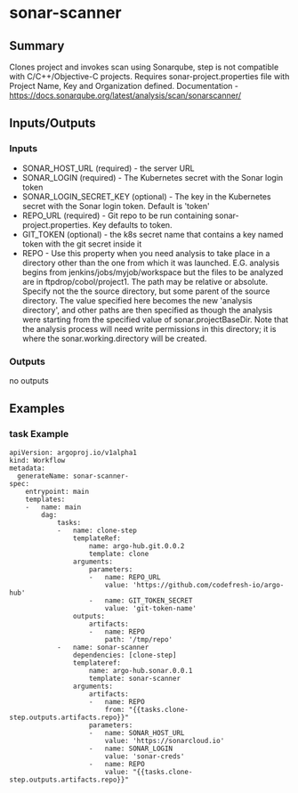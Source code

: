# sonar-scanner

## Summary
Clones project and invokes scan using Sonarqube, step is not compatible with C/C++/Objective-C projects. Requires sonar-project.properties file with Project Name, Key and Organization defined. Documentation - https://docs.sonarqube.org/latest/analysis/scan/sonarscanner/

## Inputs/Outputs

### Inputs
* SONAR_HOST_URL (required) - the server URL
* SONAR_LOGIN (required) - The Kubernetes secret with the Sonar login token
* SONAR_LOGIN_SECRET_KEY (optional) - The key in the Kubernetes secret with the Sonar login token. Default is 'token'
* REPO_URL (required) - Git repo to be run containing sonar-project.properties. Key defaults to token.
* GIT_TOKEN (optional) - the k8s secret name that contains a key named token with the git secret inside it
* REPO - Use this property when you need analysis to take place in a directory other than the one from which it was launched. E.G. analysis begins from jenkins/jobs/myjob/workspace but the files to be analyzed are in ftpdrop/cobol/project1. The path may be relative or absolute. Specify not the the source directory, but some parent of the source directory. The value specified here becomes the new 'analysis directory', and other paths are then specified as though the analysis were starting from the specified value of sonar.projectBaseDir. Note that the analysis process will need write permissions in this directory; it is where the sonar.working.directory will be created.

### Outputs
no outputs

## Examples

### task Example
```
apiVersion: argoproj.io/v1alpha1
kind: Workflow
metadata:
  generateName: sonar-scanner-
spec:
    entrypoint: main
    templates:
    -   name: main
        dag:
            tasks:
            -   name: clone-step
                templateRef:
                    name: argo-hub.git.0.0.2
                    template: clone
                arguments:
                    parameters:
                    -   name: REPO_URL
                        value: 'https://github.com/codefresh-io/argo-hub'
                    -   name: GIT_TOKEN_SECRET
                        value: 'git-token-name'
                outputs:
                    artifacts:
                    -   name: REPO
                        path: '/tmp/repo'
            -   name: sonar-scanner
                dependencies: [clone-step]
                templateref:
                    name: argo-hub.sonar.0.0.1
                    template: sonar-scanner
                arguments:
                    artifacts:
                    -   name: REPO
                        from: "{{tasks.clone-step.outputs.artifacts.repo}}"
                    parameters:
                    -   name: SONAR_HOST_URL
                        value: 'https://sonarcloud.io'
                    -   name: SONAR_LOGIN
                        value: 'sonar-creds'
                    -   name: REPO
                        value: "{{tasks.clone-step.outputs.artifacts.repo}}"

```
